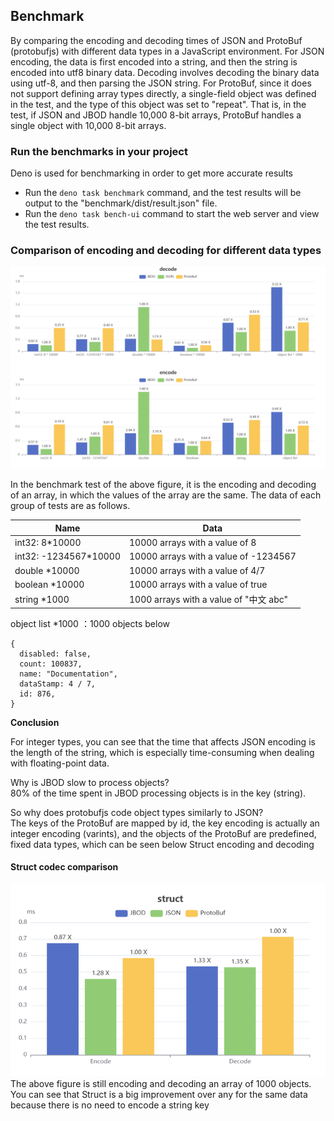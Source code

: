 ## Benchmark

By comparing the encoding and decoding times of JSON and ProtoBuf (protobufjs) with different data types in a JavaScript environment.
For JSON encoding, the data is first encoded into a string, and then the string is encoded into utf8 binary data. Decoding involves decoding the binary data using utf-8, and then parsing the JSON string.
For ProtoBuf, since it does not support defining array types directly, a single-field object was defined in the test, and the type of this object was set to "repeat". That is, in the test, if JSON and JBOD handle 10,000 8-bit arrays, ProtoBuf handles a single object with 10,000 8-bit arrays.

### Run the benchmarks in your project

Deno is used for benchmarking in order to get more accurate results

- Run the `deno task benchmark` command, and the test results will be output to the "benchmark/dist/result.json" file.
- Run the `deno task bench-ui` command to start the web server and view the test results.

### Comparison of encoding and decoding for different data types

<img src="./bench/cp.png"/>

In the benchmark test of the above figure, it is the encoding and decoding of an array, in which the values of the array are the same. The data of each group of tests are as follows.

| Name                   | Data                                   |
| ---------------------- | -------------------------------------- |
| int32: 8\*10000        | 10000 arrays with a value of 8         |
| int32: -1234567\*10000 | 10000 arrays with a value of -1234567  |
| double \*10000         | 10000 arrays with a value of 4/7       |
| boolean \*10000        | 10000 arrays with a value of true      |
| string \*1000          | 1000 arrays with a value of "中文 abc" |

object list \*1000 ：1000 objects below

```
{
  disabled: false,
  count: 100837,
  name: "Documentation",
  dataStamp: 4 / 7,
  id: 876,
}
```

**Conclusion**

For integer types, you can see that the time that affects JSON encoding is the length of the string, which is especially time-consuming when dealing with floating-point data.

Why is JBOD slow to process objects?\
80% of the time spent in JBOD processing objects is in the key (string).

So why does protobufjs code object types similarly to JSON?\
The keys of the ProtoBuf are mapped by id, the key encoding is actually an integer encoding (varints), and the objects of the ProtoBuf are predefined, fixed data types, which can be seen below Struct encoding and decoding

#### Struct codec comparison

<img src="./bench/struct.png"/>
The above figure is still encoding and decoding an array of 1000 objects. You can see that Struct is a big improvement over any for the same data because there is no need to encode a string key
